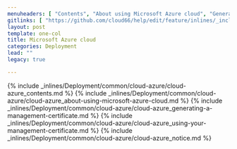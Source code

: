 ```yaml
---
menuheaders: [ "Contents", "About using Microsoft Azure cloud", "Generating a management certificate", "Using your management certificate", "Notice" ]
gitlinks: [ "https://github.com/cloud66/help/edit/feature/inlines/_includes/_inlines/Deployment/common/cloud-azure/cloud-azure_contents.md", "https://github.com/cloud66/help/edit/feature/inlines/_includes/_inlines/Deployment/common/cloud-azure/cloud-azure_about-using-microsoft-azure-cloud.md", "https://github.com/cloud66/help/edit/feature/inlines/_includes/_inlines/Deployment/common/cloud-azure/cloud-azure_generating-a-management-certificate.md", "https://github.com/cloud66/help/edit/feature/inlines/_includes/_inlines/Deployment/common/cloud-azure/cloud-azure_using-your-management-certificate.md", "https://github.com/cloud66/help/edit/feature/inlines/_includes/_inlines/Deployment/common/cloud-azure/cloud-azure_notice.md" ]
layout: post
template: one-col
title: Microsoft Azure cloud
categories: Deployment
lead: ""
legacy: true

---
```


<a name="1"></a>{% include _inlines/Deployment/common/cloud-azure/cloud-azure_contents.md %}
<a name="2"></a>{% include _inlines/Deployment/common/cloud-azure/cloud-azure_about-using-microsoft-azure-cloud.md %}
<a name="3"></a>{% include _inlines/Deployment/common/cloud-azure/cloud-azure_generating-a-management-certificate.md %}
<a name="4"></a>{% include _inlines/Deployment/common/cloud-azure/cloud-azure_using-your-management-certificate.md %}
<a name="5"></a>{% include _inlines/Deployment/common/cloud-azure/cloud-azure_notice.md %}